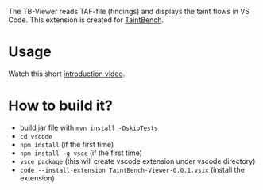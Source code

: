 The TB-Viewer reads TAF-file (findings) and displays the taint flows in VS Code. This extension is created for [TaintBench](https://taintbench.github.io).

# Usage
Watch this short [introduction video](https://www.youtube.com/watch?v=UQSHwN_aC9g&feature=youtu.be).

# How to build it?
- build jar file with `mvn install -DskipTests`
- `cd vscode`
- `npm install` (if the first time)
- `npm install -g vsce` (if the first time)
- `vsce package` (this will create vscode extension under vscode directory)
- `code --install-extension TaintBench-Viewer-0.0.1.vsix` (install the extension)
